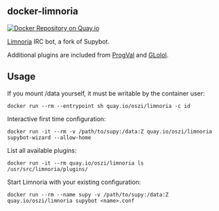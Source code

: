 ## docker-limnoria

[![Docker Repository on Quay.io](https://quay.io/repository/oszi/limnoria/status "Docker Repository on Quay.io")](https://quay.io/repository/oszi/limnoria)

[Limnoria](https://github.com/ProgVal/Limnoria) IRC bot, a fork of Supybot.

Additional plugins are included from [ProgVal](https://github.com/ProgVal/Supybot-plugins)
and [GLolol](https://github.com/GLolol/SupyPlugins).

## Usage

If you mount /data yourself, it must be writable by the container user:

```
docker run --rm --entrypoint sh quay.io/oszi/limnoria -c id
```

Interactive first time configuration:

```
docker run -it --rm -v /path/to/supy:/data:Z quay.io/oszi/limnoria supybot-wizard --allow-home
```

List all available plugins:

```
docker run -it --rm quay.io/oszi/limnoria ls /usr/src/limnoria/plugins/
```

Start Limnoria with your existing configuration:

```
docker run --rm --name supy -v /path/to/supy:/data:Z quay.io/oszi/limnoria supybot <name>.conf
```
